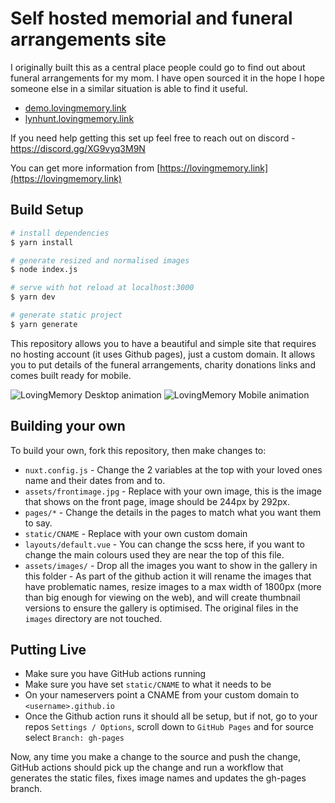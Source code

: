 # Self hosted memorial and funeral arrangements site
I originally built this as a central place people could go to find out about funeral arrangements for my mom. I have open sourced it in the hope I hope someone else in a similar situation is able to find it useful.




* [demo.lovingmemory.link](https://demo.lovingmemory.link)
* [lynhunt.lovingmemory.link](https://lynhunt.lovingmemory.link)

If you need help getting this set up feel free to reach out on discord - https://discord.gg/XG9vyq3M9N

You can get more information from [https://lovingmemory.link](https://lovingmemory.link)

## Build Setup

```bash
# install dependencies
$ yarn install

# generate resized and normalised images
$ node index.js

# serve with hot reload at localhost:3000
$ yarn dev

# generate static project
$ yarn generate
```

This repository allows you to have a beautiful and simple site that requires no hosting account (it uses Github pages), just a custom domain. It allows you to put details of the funeral arrangements, charity donations links and comes built ready for mobile.

![LovingMemory Desktop animation](https://i.imgur.com/uaUOGdn.gif)
![LovingMemory Mobile animation](https://i.imgur.com/Eu9WsP2.gif)

## Building your own
To build your own, fork this repository, then make changes to:
* `nuxt.config.js` - Change the 2 variables at the top with your loved ones name and their dates from and to.
* `assets/frontimage.jpg` - Replace with your own image, this is the image that shows on the front page, image should be 244px by 292px.
* `pages/*` - Change the details in the pages to match what you want them to say.
* `static/CNAME` - Replace with your own custom domain
* `layouts/default.vue` - You can change the scss here, if you want to change the main colours used they are near the top of this file.
* `assets/images/` - Drop all the images you want to show in the gallery in this folder - As part of the github action it will rename the images that have problematic names, resize images to a max width of 1800px (more than big enough for viewing on the web), and will create thumbnail versions to ensure the gallery is optimised. The original files in the `images` directory are not touched.

## Putting Live
* Make sure you have GitHub actions running
* Make sure you have set `static/CNAME` to what it needs to be
* On your nameservers point a CNAME from your custom domain to `<username>.github.io`
* Once the Github action runs it should all be setup, but if not, go to your repos `Settings / Options`, scroll down to `GitHub Pages` and for source select `Branch: gh-pages`

Now, any time you make a change to the source and push the change, GitHub actions should pick up the change and run a workflow that generates the static files, fixes image names and updates the gh-pages branch.
